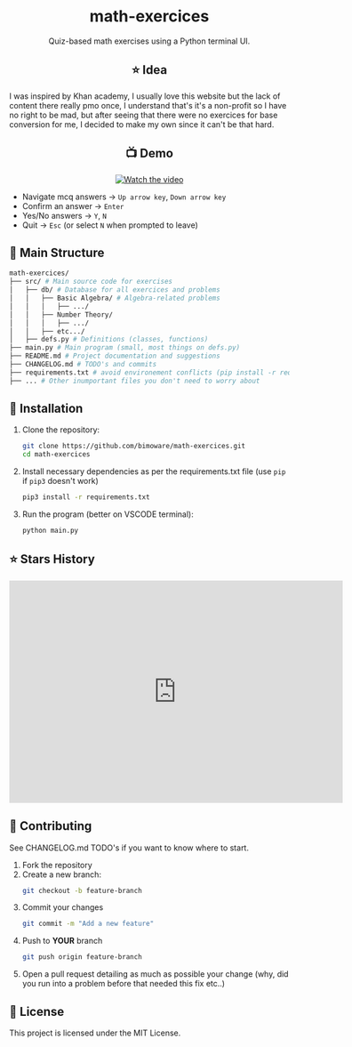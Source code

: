 <div align="center">

# math-exercices

Quiz-based math exercises using a Python terminal UI.

## ⭐ Idea
<div align="left">
I was inspired by Khan academy, I usually love this website but the lack of content there really pmo once, I understand that's it's a non-profit so I have no right to be mad, but after seeing that there were no exercices for base conversion for me, I decided to make my own since it can't be that hard.
<div align="center">

## 📺 Demo

[![Watch the video](https://img.youtube.com/vi/e3aad00e-7a24-4cf0-bbb9-2626dc1e6a25/maxresdefault.jpg)](https://github.com/user-attachments/assets/e3aad00e-7a24-4cf0-bbb9-2626dc1e6a25)

<div align="left">

- Navigate mcq answers -> `Up arrow key`, `Down arrow key`
- Confirm an answer -> `Enter`
- Yes/No answers -> `Y`, `N`
- Quit -> `Esc` (or select `N` when prompted to leave)


## 📂 Main Structure

```sh
math-exercices/
├── src/ # Main source code for exercises
│   ├── db/ # Database for all exercices and problems
│   │   ├── Basic Algebra/ # Algebra-related problems
│   │   │   ├── .../
│   │   ├── Number Theory/
│   │   │   ├── .../
│   │   ├── etc.../
│   ├── defs.py # Definitions (classes, functions)
├── main.py # Main program (small, most things on defs.py)
├── README.md # Project documentation and suggestions
├── CHANGELOG.md # TODO's and commits
├── requirements.txt # avoid environement conflicts (pip install -r requirements.txt)
├── ... # Other inumportant files you don't need to worry about


```
## 🚀 Installation

1. Clone the repository:
   ```sh
   git clone https://github.com/bimoware/math-exercices.git
   cd math-exercices
   ```
2. Install necessary dependencies as per the requirements.txt file (use `pip` if `pip3` doesn't work)
   ```sh
   pip3 install -r requirements.txt
   ```
3. Run the program (better on VSCODE terminal):
   ```sh
   python main.py
   ```

## ⭐ Stars History

<iframe style="width:100%;height:auto;min-width:600px;min-height:400px;" src="https://star-history.com/embed?secret=Z2hwX21DbUd4Q1dTSEVIS0JPdnlQRWNxT0pmRTNOVGJVZTBJTXNUag==#bimoware/math-exercices&Date" frameBorder="0"></iframe>

## 🤝 Contributing

See CHANGELOG.md TODO's if you want to know where to start.

1. Fork the repository
2. Create a new branch:
   ```sh
   git checkout -b feature-branch
   ```
3. Commit your changes
   ```sh
   git commit -m "Add a new feature"
   ```
4. Push to **YOUR** branch
   ```sh
   git push origin feature-branch
   ```
5. Open a pull request detailing as much as possible your change (why, did you run into a problem before that needed this fix etc..)

## 📜 License

This project is licensed under the MIT License.
